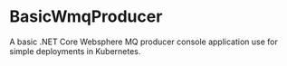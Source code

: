 # BasicWmqProducer
A basic .NET Core Websphere MQ producer console application use for simple deployments in Kubernetes.
